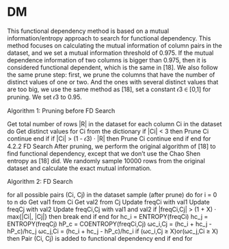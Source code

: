 # DM

This functional dependency method is based on a mutual information/entropy approach to search for functional dependency. This method focuses on calculating the mutual information of column pairs in the dataset, and we set a mutual information threshold of 0.975. If the mutual dependence information of two columns is bigger than 0.975, then it is considered functional dependent, which is the same in [18]. We also follow the same prune step: first, we prune the columns that have the number of distinct values of one or two. And the ones with several distinct values that are too big, we use the same method as [18], set a constant 𝜖3 ∈ [0,1] for pruning. We set 𝜖3 to 0.95.

Algorithm 1: Pruning before FD Search

Get total number of rows |R| in the dataset
for each column Ci in the dataset do
    Get distinct values for Ci from the dictionary
    if |Ci| < 3 then
        Prune Ci
        continue
    end if
    if |Ci| > (1 - 𝜖3) · |R| then
        Prune Ci
        continue
    end if
end for
4.2.2 FD Search
After pruning, we perform the original algorithm of [18] to find functional dependency, except that we don’t use the Chao Shen entropy as [18] did. We randomly sample 10000 rows from the original dataset and calculate the exact mutual information.

Algorithm 2: FD Search

for all possible pairs (Ci, Cj) in the dataset sample (after prune) do
    for i = 0 to n do
        Get val1 from Ci
        Get val2 from Cj
        Update freqCi with val1
        Update freqCj with val2
        Update freqCi,Cj with val1 and val2
        if |freqCi,Cj| > (1 + X) · max{|Ci|, |Cj|} then
            break
        end if
    end for
    hc_i = ENTROPY(freqCi)
    hc_j = ENTROPY(freqCj)
    hP_c = COENTROPY(freqCi,Cj)
    ωc_i,Cj = (hc_i + hc_j - hP_c)/hc_j
    ωc_j,Ci = (hc_i + hc_j - hP_c)/hc_i
    if (ωc_i,Cj ≥ X)or(ωc_j,Ci ≥ X) then
        Pair (Ci, Cj) is added to functional dependency
    end if
end for
